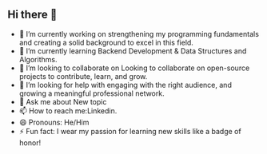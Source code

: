 ## Hi there 👋

- 🔭 I’m currently working on strengthening my programming fundamentals and creating a solid background to excel in this field.
- 🌱 I’m currently learning Backend Development & Data Structures and Algorithms. 
- 👯 I’m looking to collaborate on Looking to collaborate on open-source projects to contribute, learn, and grow.
- 🤔 I’m looking for help with  engaging with the right audience, and growing a meaningful professional network.
- 💬 Ask me about New topic
- 📫 How to reach me:Linkedin.
- 😄 Pronouns: He/Him
- ⚡ Fun fact: I wear my passion for learning new skills like a badge of honor!



